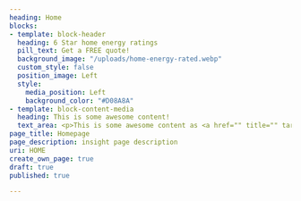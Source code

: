 ```yaml
---
heading: Home
blocks:
- template: block-header
  heading: 6 Star home energy ratings
  pill_text: Get a FREE quote!
  background_image: "/uploads/home-energy-rated.webp"
  custom_style: false
  position_image: Left
  style:
    media_position: Left
    background_color: "#D08A8A"
- template: block-content-media
  heading: This is some awesome content!
  text_area: <p>This is some awesome content as <a href="" title="" target="_blank">well</a>!</p>
page_title: Homepage
page_description: insight page description
uri: HOME
create_own_page: true
draft: true
published: true

---
```

